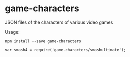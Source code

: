 # game-characters
JSON files of the characters of various video games

Usage:
```
npm install --save game-characters
```

```
var smash4 = require('game-characters/smashultimate');
```